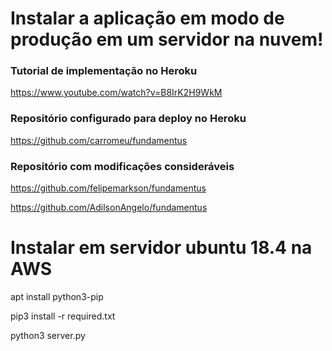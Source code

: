 # Instalar a aplicação em modo de produção em um servidor na nuvem!

### Tutorial de implementação no Heroku
https://www.youtube.com/watch?v=B8IrK2H9WkM

### Repositório configurado para deploy no Heroku
https://github.com/carromeu/fundamentus

### Repositório com modificações consideráveis 
https://github.com/felipemarkson/fundamentus

https://github.com/AdilsonAngelo/fundamentus

# Instalar em servidor ubuntu 18.4 na AWS

 apt install python3-pip
 
 pip3 install -r required.txt
 
 python3 server.py   

